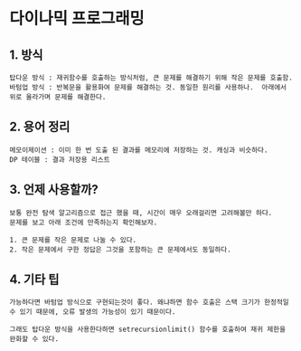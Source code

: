 다이나믹 프로그래밍
=============
## 1. 방식
    
    탑다운 방식 : 재귀함수를 호출하는 방식처럼, 큰 문제를 해결하기 위해 작은 문제를 호출함.
    바텀업 방식 : 반복문을 활용화여 문제를 해결하는 것. 동일한 원리를 사용하나.  아래에서 위로 올라가며 문제를 해결한다.

## 2. 용어 정리

    메모이제이션 : 이미 한 번 도출 된 결과를 메모리에 저장하는 것. 캐싱과 비슷하다.
    DP 테이블 : 결과 저장용 리스트

## 3. 언제 사용할까?

    보통 완전 탐색 알고리즘으로 접근 했을 때, 시간이 매우 오래걸리면 고려해볼만 하다.
    문제를 보고 아래 조건에 만족하는지 확인해보자.
    
    1. 큰 문제를 작은 문제로 나눌 수 있다.
    2. 작은 문제에서 구한 정답은 그것을 포함하는 큰 문제에서도 동일하다.

## 4. 기타 팁

    가능하다면 바텀업 방식으로 구현되는것이 좋다. 왜냐하면 함수 호출은 스택 크기가 한정적일 수 있기 때문에, 오류 발생의 가능성이 있기 때문이다.

    그래도 탑다운 방식을 사용한다하면 setrecursionlimit() 함수를 호출하여 재귀 제한을 완화할 수 있다.